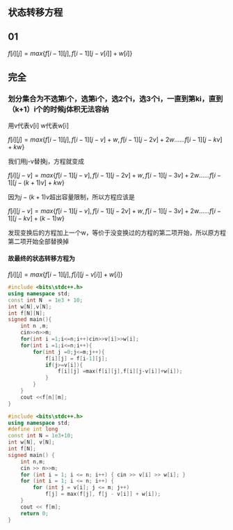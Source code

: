 ## 状态转移方程

## 01
$f[i][j] = max\{f[i-1][j],f[i-1][j-v[i]]+w[i]\}$

## 完全

### 划分集合为不选第i个，选第i个，选2个i，选3个i，一直到第ki，直到（k+1）i个的时候j体积无法容纳
用v代表v[i]
w代表w[i]

$f[i][j] = max\{f[i-1][j],f[i-1][j-v]+w,f[i-1][j-2v]+2w......f[i-1][j-kv]+kw\}$

我们用j-v替换j，方程就变成

$f[i][j-v] = max\{f[i-1][j-v],f[i-1][j-2v]+w,f[i-1][j-3v]+2w......f[i-1][j-(k+1)v]+kw\}$

因为$j-(k+1)v$超出容量限制，所以方程应该是

$f[i][j-v] = max\{f[i-1][j-v],f[i-1][j-2v]+w,f[i-1][j-3v]+2w......f[i-1][j-kv]+(k-1)w\}$

发现变换后的方程加上一个w，等价于没变换过的方程的第二项开始，所以原方程第二项开始全部替换掉

#### 故最终的状态转移方程为
$f[i][j] = max\{f[i-1][j],f[i][j-v[i]]+w[i]\}$

```cpp
#include <bits\stdc++.h>
using namespace std;
const int N  = 1e3 + 10;
int w[N],v[N];
int f[N][N];
signed main(){
	int n ,m;
	cin>>n>>m;
	for(int i =1;i<=n;i++)cin>>v[i]>>w[i];
	for(int i =1;i<=n;i++){
		for(int j =0;j<=m;j++){
			f[i][j] = f[i-1][j];
			if(j>=v[i]){
				f[i][j] =max(f[i][j],f[i][j-v[i]]+w[i]);
			}
		}
	}
	cout <<f[n][m];
}
```
```cpp
#include <bits\stdc++.h>
using namespace std;
#define int long 
const int N = 1e3+10;
int w[N], v[N];
int f[N];
signed main() {
	int n,m;
	cin >> n>>m;
	for (int i = 1; i <= n; i++) { cin >> v[i] >> w[i]; }
	for (int i = 1; i <= n; i++) {
		for (int j = v[i]; j <= m; j++)
			f[j] = max(f[j], f[j - v[i]] + w[i]);
	}
	cout << f[m];
	return 0;
}
```